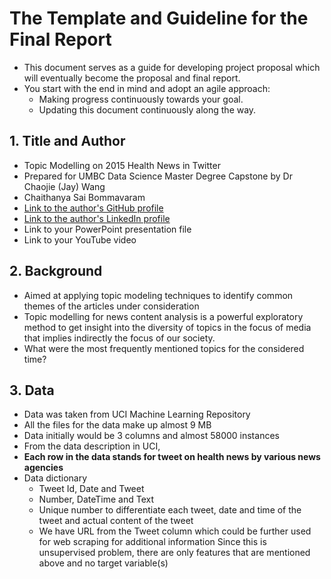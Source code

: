 # The Template and Guideline for the Final Report

- This document serves as a guide for developing project proposal which will eventually become the proposal and final report.
- You start with the end in mind and adopt an agile approach:
  - Making progress continuously towards your goal.
  - Updating this document continuously along the way.
 
## 1. Title and Author

- Topic Modelling on 2015 Health News in Twitter
- Prepared for UMBC Data Science Master Degree Capstone by Dr Chaojie (Jay) Wang
- Chaithanya Sai Bommavaram
- [Link to the author's GitHub profile](https://github.com/ChaithanyaSaiB)
- [Link to the author's LinkedIn profile](https://www.linkedin.com/in/chaithanya-sai-bommavaram/)
- Link to your PowerPoint presentation file
- Link to your YouTube video 
    
## 2. Background

- Aimed at applying topic modeling techniques to identify common themes of the articles under consideration
- Topic modelling for news content analysis is a powerful exploratory method to get insight into the diversity of topics in the focus of media that implies indirectly the focus of our society.
- What were the most frequently mentioned topics for the considered time? 

## 3. Data 

- Data was taken from UCI Machine Learning Repository
- All the files for the data make up almost 9 MB
- Data initially would be 3 columns and almost 58000 instances
- From the data description in UCI, 
- **Each row in the data stands for tweet on health news by various news agencies**
- Data dictionary
  - Tweet Id, Date and Tweet
  - Number, DateTime and Text
  - Unique number to differentiate each tweet, date and time of the tweet and actual content of the tweet
  - We have URL from the Tweet column which could be further used for web scraping for additional information
Since this is unsupervised problem, there are only features that are mentioned above and no target variable(s)
